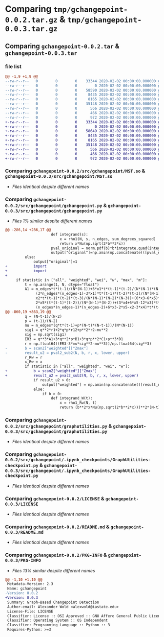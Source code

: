 # Comparing `tmp/gchangepoint-0.0.2.tar.gz` & `tmp/gchangepoint-0.0.3.tar.gz`

## Comparing `gchangepoint-0.0.2.tar` & `gchangepoint-0.0.3.tar`

### file list

```diff
@@ -1,9 +1,9 @@
--rw-r--r--   0        0        0    33344 2020-02-02 00:00:00.000000 gchangepoint-0.0.2/src/gchangepoint/MST.so
--rw-r--r--   0        0        0        0 2020-02-02 00:00:00.000000 gchangepoint-0.0.2/src/gchangepoint/__init__.py
--rw-r--r--   0        0        0    58590 2020-02-02 00:00:00.000000 gchangepoint-0.0.2/src/gchangepoint/gchangepoint.py
--rw-r--r--   0        0        0     8435 2020-02-02 00:00:00.000000 gchangepoint-0.0.2/src/gchangepoint/graphutilities.py
--rw-r--r--   0        0        0     8165 2020-02-02 00:00:00.000000 gchangepoint-0.0.2/src/gchangepoint/.ipynb_checkpoints/GraphUtilities-checkpoint.py
--rw-r--r--   0        0        0    35148 2020-02-02 00:00:00.000000 gchangepoint-0.0.2/LICENSE
--rw-r--r--   0        0        0      566 2020-02-02 00:00:00.000000 gchangepoint-0.0.2/README.md
--rw-r--r--   0        0        0      466 2020-02-02 00:00:00.000000 gchangepoint-0.0.2/pyproject.toml
--rw-r--r--   0        0        0      972 2020-02-02 00:00:00.000000 gchangepoint-0.0.2/PKG-INFO
+-rw-r--r--   0        0        0    33344 2020-02-02 00:00:00.000000 gchangepoint-0.0.3/src/gchangepoint/MST.so
+-rw-r--r--   0        0        0        0 2020-02-02 00:00:00.000000 gchangepoint-0.0.3/src/gchangepoint/__init__.py
+-rw-r--r--   0        0        0    58649 2020-02-02 00:00:00.000000 gchangepoint-0.0.3/src/gchangepoint/gchangepoint.py
+-rw-r--r--   0        0        0     8435 2020-02-02 00:00:00.000000 gchangepoint-0.0.3/src/gchangepoint/graphutilities.py
+-rw-r--r--   0        0        0     8165 2020-02-02 00:00:00.000000 gchangepoint-0.0.3/src/gchangepoint/.ipynb_checkpoints/GraphUtilities-checkpoint.py
+-rw-r--r--   0        0        0    35148 2020-02-02 00:00:00.000000 gchangepoint-0.0.3/LICENSE
+-rw-r--r--   0        0        0      566 2020-02-02 00:00:00.000000 gchangepoint-0.0.3/README.md
+-rw-r--r--   0        0        0      466 2020-02-02 00:00:00.000000 gchangepoint-0.0.3/pyproject.toml
+-rw-r--r--   0        0        0      972 2020-02-02 00:00:00.000000 gchangepoint-0.0.3/PKG-INFO
```

### Comparing `gchangepoint-0.0.2/src/gchangepoint/MST.so` & `gchangepoint-0.0.3/src/gchangepoint/MST.so`

 * *Files identical despite different names*

### Comparing `gchangepoint-0.0.2/src/gchangepoint/gchangepoint.py` & `gchangepoint-0.0.3/src/gchangepoint/gchangepoint.py`

 * *Files 1% similar despite different names*

```diff
@@ -286,14 +286,17 @@
                     def integrand(s):
                         x = rho1(N, s, n_edges, sum_degrees_squared)
                         return x*Nu(np.sqrt(2*b**2*x))
                     pval_original = norm.pdf(b)*b*integrate.quad(integrand, a=lower, b=upper)[0]
                     output["original"]=np.amin(np.concatenate(([pval_original], [1])))
         else:
             output["original"]=1
+            import
+            import
+            
     if statistic in ["all", "weighted", "wei", "w", "max", "m"]:
         t = np.arange(1, N, dtype="float")
         A1 = n_edges*t*(t-1)/(N*(N-1))+3*x1*t*(t-1)*(t-2)/(N*(N-1)*(N-2))+\
              (3*n_edges*(n_edges-1)-3*x1)*t*(t-1)*(t-2)*(t-3)/(N*(N-1)*(N-2)*(N-3))+\
              x2*t*(t-1)*(t-2)*(t-3)/(N*(N-1)*(N-2)*(N-3))+(6*x3-6*x5)*(t*(t-1)*(t-2)*(t-3))/(N*(N-1)*(N-2)*(N-3))+\
              2*x5*(t*(t-1)*(t-2))/(N*(N-1)*(N-2))+(3*x4+6*x5-12*x3)*t*(t-1)*(t-2)*(t-3)*(t-4)/(N*(N-1)*(N-2)*(N-3)*(N-4))+\
              (n_edges*(n_edges-1)*(n_edges-2)+6*x3-2*x5-x2-3*x4)*t*(t-1)*(t-2)*(t-3)*(t-4)*(t-5)/(N*(N-1)*(N-2)*(N-3)*(N-4)*(N-5))
@@ -860,19 +863,19 @@
         q = (N-t-1)/(N-2)
         p = (t-1)/(N-2)
         mu = n_edges*(q*t*(t-1)+p*(N-t)*(N-t-1))/(N*(N-1))
         sig1 = q**2*r1+2*q*p*r12+p**2*r2-mu**2
         sig = np.sqrt(sig1)
         ER3 = q**3*A1+3*q**2*p*B1+3*q*p**2*C1+p**3*D1
         r = np.float64((ER3-3*mu*sig**2-mu**3))/np.float64(sig**3)
-        b = scanZ["weighted"]["Zmax"]
-        result_u2 = pval2_sub2(N, b, r, x, lower, upper)
         r_Rw = r
         x_Rw = x
         if statistic in ["all", "weighted", "wei", "w"]:
+            b = scanZ["weighted"]["Zmax"]
+            result_u2 = pval2_sub2(N, b, r, x, lower, upper)
             if result_u2 > 0:
                 output["weighted"] = np.amin(np.concatenate(([result_u2], [1])))
             else:
                 if b > 0:
                     def integrand_W(t):
                         x = rho1_Rw(N, t)
                         return (b**2*x*Nu(np.sqrt(2*b**2*x)))**2*(N-t)
```

### Comparing `gchangepoint-0.0.2/src/gchangepoint/graphutilities.py` & `gchangepoint-0.0.3/src/gchangepoint/graphutilities.py`

 * *Files identical despite different names*

### Comparing `gchangepoint-0.0.2/src/gchangepoint/.ipynb_checkpoints/GraphUtilities-checkpoint.py` & `gchangepoint-0.0.3/src/gchangepoint/.ipynb_checkpoints/GraphUtilities-checkpoint.py`

 * *Files identical despite different names*

### Comparing `gchangepoint-0.0.2/LICENSE` & `gchangepoint-0.0.3/LICENSE`

 * *Files identical despite different names*

### Comparing `gchangepoint-0.0.2/README.md` & `gchangepoint-0.0.3/README.md`

 * *Files identical despite different names*

### Comparing `gchangepoint-0.0.2/PKG-INFO` & `gchangepoint-0.0.3/PKG-INFO`

 * *Files 13% similar despite different names*

```diff
@@ -1,10 +1,10 @@
 Metadata-Version: 2.3
 Name: gchangepoint
-Version: 0.0.2
+Version: 0.0.3
 Summary: Graph-Based Changepoint Detection
 Author-email: Alexander Wold <alexwold@iastate.edu>
 License-File: LICENSE
 Classifier: License :: OSI Approved :: GNU Affero General Public License v3
 Classifier: Operating System :: OS Independent
 Classifier: Programming Language :: Python :: 3
 Requires-Python: >=3
```

